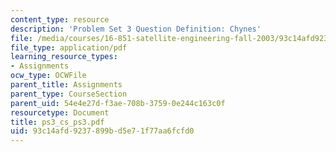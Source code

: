 ```yaml
---
content_type: resource
description: 'Problem Set 3 Question Definition: Chynes'
file: /media/courses/16-851-satellite-engineering-fall-2003/93c14afd9237899bd5e71f77aa6fcfd0_ps3_cs_ps3.pdf
file_type: application/pdf
learning_resource_types:
- Assignments
ocw_type: OCWFile
parent_title: Assignments
parent_type: CourseSection
parent_uid: 54e4e27d-f3ae-708b-3759-0e244c163c0f
resourcetype: Document
title: ps3_cs_ps3.pdf
uid: 93c14afd-9237-899b-d5e7-1f77aa6fcfd0
---
```

